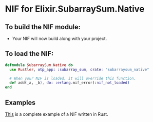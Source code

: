 # NIF for Elixir.SubarraySum.Native

## To build the NIF module:

- Your NIF will now build along with your project.

## To load the NIF:

```elixir
defmodule SubarraySum.Native do
  use Rustler, otp_app: :subarray_sum, crate: "subarraysum_native"

  # When your NIF is loaded, it will override this function.
  def add(_a, _b), do: :erlang.nif_error(:nif_not_loaded)
end
```

## Examples

[This](https://github.com/rusterlium/NifIo) is a complete example of a NIF written in Rust.
